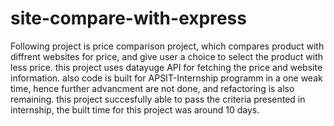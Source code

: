 # site-compare-with-express
Following project is price comparison project, which compares product with diffrent websites for price, and give user a choice to select the 
product with less price. this project uses datayuge API for fetching the price and website information. also code is built for APSIT-Internship 
programm in a one weak time, hence further advancment are not done, and refactoring is also remaining. this project succesfully able to pass the 
criteria presented in internship, the built time for this project was around 10 days.


